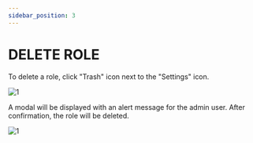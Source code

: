 ```yaml
---
sidebar_position: 3
---
```


# DELETE ROLE

To delete a role, click "Trash" icon next to the "Settings" icon.

![1](./../assets/registernovarole.png)

A modal will be displayed with an alert message for the admin user. After confirmation, the role will be deleted.

![1](./../assets/deletarnovarole.png)